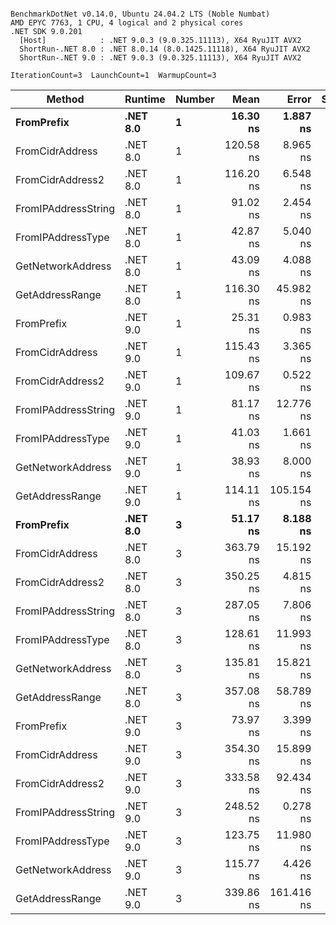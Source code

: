 ```

BenchmarkDotNet v0.14.0, Ubuntu 24.04.2 LTS (Noble Numbat)
AMD EPYC 7763, 1 CPU, 4 logical and 2 physical cores
.NET SDK 9.0.201
  [Host]            : .NET 9.0.3 (9.0.325.11113), X64 RyuJIT AVX2
  ShortRun-.NET 8.0 : .NET 8.0.14 (8.0.1425.11118), X64 RyuJIT AVX2
  ShortRun-.NET 9.0 : .NET 9.0.3 (9.0.325.11113), X64 RyuJIT AVX2

IterationCount=3  LaunchCount=1  WarmupCount=3  

```
| Method              | Runtime  | Number | Mean      | Error      | StdDev   | Min       | Max       | Gen0   | Allocated |
|-------------------- |--------- |------- |----------:|-----------:|---------:|----------:|----------:|-------:|----------:|
| **FromPrefix**          | **.NET 8.0** | **1**      |  **16.30 ns** |   **1.887 ns** | **0.103 ns** |  **16.18 ns** |  **16.37 ns** | **0.0033** |      **56 B** |
| FromCidrAddress     | .NET 8.0 | 1      | 120.58 ns |   8.965 ns | 0.491 ns | 120.09 ns | 121.08 ns | 0.0067 |     112 B |
| FromCidrAddress2    | .NET 8.0 | 1      | 116.20 ns |   6.548 ns | 0.359 ns | 115.79 ns | 116.47 ns | 0.0067 |     112 B |
| FromIPAddressString | .NET 8.0 | 1      |  91.02 ns |   2.454 ns | 0.134 ns |  90.87 ns |  91.13 ns | 0.0033 |      56 B |
| FromIPAddressType   | .NET 8.0 | 1      |  42.87 ns |   5.040 ns | 0.276 ns |  42.55 ns |  43.04 ns | 0.0052 |      88 B |
| GetNetworkAddress   | .NET 8.0 | 1      |  43.09 ns |   4.088 ns | 0.224 ns |  42.89 ns |  43.33 ns | 0.0033 |      56 B |
| GetAddressRange     | .NET 8.0 | 1      | 116.30 ns |  45.982 ns | 2.520 ns | 113.65 ns | 118.67 ns | 0.0100 |     168 B |
| FromPrefix          | .NET 9.0 | 1      |  25.31 ns |   0.983 ns | 0.054 ns |  25.26 ns |  25.37 ns | 0.0033 |      56 B |
| FromCidrAddress     | .NET 9.0 | 1      | 115.43 ns |   3.365 ns | 0.184 ns | 115.22 ns | 115.57 ns | 0.0067 |     112 B |
| FromCidrAddress2    | .NET 9.0 | 1      | 109.67 ns |   0.522 ns | 0.029 ns | 109.64 ns | 109.70 ns | 0.0067 |     112 B |
| FromIPAddressString | .NET 9.0 | 1      |  81.17 ns |  12.776 ns | 0.700 ns |  80.55 ns |  81.93 ns | 0.0033 |      56 B |
| FromIPAddressType   | .NET 9.0 | 1      |  41.03 ns |   1.661 ns | 0.091 ns |  40.93 ns |  41.12 ns | 0.0052 |      88 B |
| GetNetworkAddress   | .NET 9.0 | 1      |  38.93 ns |   8.000 ns | 0.439 ns |  38.55 ns |  39.41 ns | 0.0033 |      56 B |
| GetAddressRange     | .NET 9.0 | 1      | 114.11 ns | 105.154 ns | 5.764 ns | 108.01 ns | 119.47 ns | 0.0100 |     168 B |
| **FromPrefix**          | **.NET 8.0** | **3**      |  **51.17 ns** |   **8.188 ns** | **0.449 ns** |  **50.75 ns** |  **51.64 ns** | **0.0100** |     **168 B** |
| FromCidrAddress     | .NET 8.0 | 3      | 363.79 ns |  15.192 ns | 0.833 ns | 363.28 ns | 364.75 ns | 0.0200 |     336 B |
| FromCidrAddress2    | .NET 8.0 | 3      | 350.25 ns |   4.815 ns | 0.264 ns | 350.06 ns | 350.55 ns | 0.0200 |     336 B |
| FromIPAddressString | .NET 8.0 | 3      | 287.05 ns |   7.806 ns | 0.428 ns | 286.60 ns | 287.45 ns | 0.0100 |     168 B |
| FromIPAddressType   | .NET 8.0 | 3      | 128.61 ns |  11.993 ns | 0.657 ns | 128.10 ns | 129.35 ns | 0.0157 |     264 B |
| GetNetworkAddress   | .NET 8.0 | 3      | 135.81 ns |  15.821 ns | 0.867 ns | 135.20 ns | 136.80 ns | 0.0100 |     168 B |
| GetAddressRange     | .NET 8.0 | 3      | 357.08 ns |  58.789 ns | 3.222 ns | 353.65 ns | 360.05 ns | 0.0300 |     504 B |
| FromPrefix          | .NET 9.0 | 3      |  73.97 ns |   3.399 ns | 0.186 ns |  73.82 ns |  74.18 ns | 0.0100 |     168 B |
| FromCidrAddress     | .NET 9.0 | 3      | 354.30 ns |  15.899 ns | 0.871 ns | 353.38 ns | 355.12 ns | 0.0200 |     336 B |
| FromCidrAddress2    | .NET 9.0 | 3      | 333.58 ns |  92.434 ns | 5.067 ns | 329.44 ns | 339.23 ns | 0.0200 |     336 B |
| FromIPAddressString | .NET 9.0 | 3      | 248.52 ns |   0.278 ns | 0.015 ns | 248.51 ns | 248.54 ns | 0.0100 |     168 B |
| FromIPAddressType   | .NET 9.0 | 3      | 123.75 ns |  11.980 ns | 0.657 ns | 122.99 ns | 124.14 ns | 0.0157 |     264 B |
| GetNetworkAddress   | .NET 9.0 | 3      | 115.77 ns |   4.426 ns | 0.243 ns | 115.50 ns | 115.98 ns | 0.0100 |     168 B |
| GetAddressRange     | .NET 9.0 | 3      | 339.86 ns | 161.416 ns | 8.848 ns | 329.68 ns | 345.70 ns | 0.0300 |     504 B |

